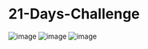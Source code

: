# 21-Days-Challenge
![image](https://user-images.githubusercontent.com/121102776/211019894-5d518009-a013-41f9-a774-1073465e9ae4.png)
![image](https://user-images.githubusercontent.com/121102776/211020374-ce5cbb9f-3a63-45a8-a0a2-213a39593fa7.png)
![image](https://user-images.githubusercontent.com/121102776/211023218-b2a2a96e-2289-48e9-8f0f-3198be2d5d51.png)